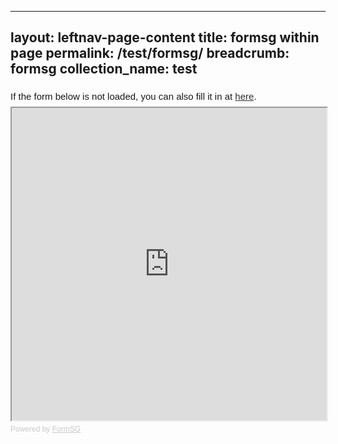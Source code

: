 
---
layout: leftnav-page-content
title: formsg within page
permalink: /test/formsg/
breadcrumb: formsg
collection_name: test
---

<div style="font-family:Sans-Serif;font-size:15px;color:#000;opacity:0.9;padding-top:5px;padding-bottom:8px">If the form below is not loaded, you can also fill it in at <a href="https://form.gov.sg/5dc80f7c03b2790012428dc5">here</a>.</div>

<!-- Change the width and height values to suit you best -->
<iframe id="iframe" src="https://form.gov.sg/5dc80f7c03b2790012428dc5" style="width:100%;height:500px"></iframe>

<div style="font-family:Sans-Serif;font-size:12px;color:#999;opacity:0.5;padding-top:5px">Powered by <a href="https://form.gov.sg" style="color: #999">FormSG</a></div>

